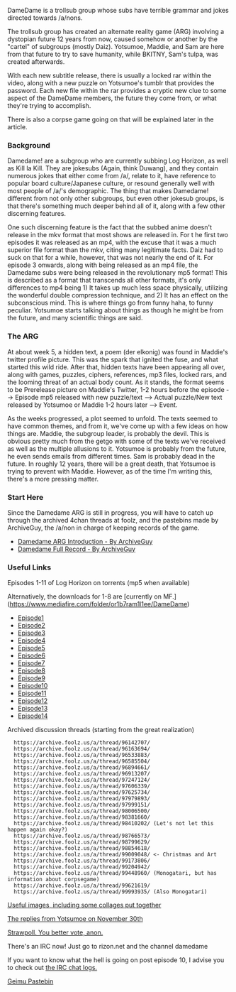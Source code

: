 DameDame is a trollsub group whose subs have terrible grammar and jokes directed towards /a/nons. 

The trollsub group has created an alternate reality game (ARG) involving a dystopian future 12 years from now, caused somehow or another by the "cartel" of subgroups (mostly Daiz). Yotsumoe, Maddie, and Sam are here from that future to try to save humanity, while BKITNY, Sam's tulpa, was created afterwards. 

With each new subtitle release, there is usually a locked rar within the video, along with a new puzzle on Yotsumoe's tumblr that provides the password. Each new file within the rar provides a cryptic new clue to some aspect of the DameDame members, the future they come from, or what they're trying to accomplish.

There is also a corpse game going on that will be explained later in the article.

### Background

Damedame! are a subgroup who are currently subbing Log Horizon, as well as Kill la Kill. They are jokesubs (Again, think Duwang), and they contain numerous jokes that either come from /a/, relate to it, have reference to popular board culture/Japanese culture, or resound generally well with most people of /a/'s demographic. The thing that makes Damedame! different from not only other subgroups, but even other jokesub groups, is that there's something much deeper behind all of it, along with a few other discerning features.
 
One such discerning feature is the fact that the subbed anime doesn't release in the mkv format that most shows are released in. For t he first two episodes it was released as an mp4, with the excuse that it was a much superior file format than the mkv, citing many legitimate facts. Daiz had to suck on that for a while, however, that was not nearly the end of it. For episode 3 onwards, along with being released as an mp4 file, the Damedame subs were being released in the revolutionary mp5 format! This is described as a format that transcends all other formats, it's only differences to mp4 being 1) It takes up much less space physically, utilizing the wonderful double compression technique, and 2) It has an effect on the subconscious mind. This is where things go from funny haha, to funny peculiar. Yotsumoe starts talking about things as though he might be from the future, and many scientific things are said.
 
### The ARG

At about week 5, a hidden text, a poem (der elkonig) was found in Maddie's twitter profile picture. This was the spark that ignited the fuse, and what started this wild ride. After that, hidden texts have been appearing all over, along with games, puzzles, ciphers, references, mp3 files, locked rars, and the looming threat of an actual body count. As it stands, the format seems to be Prerelease picture on Maddie's Twitter, 1-2 hours before the episode --> Episode mp5 released with new puzzle/text --> Actual puzzle/New text released by Yotsumoe or Maddie 1-2 hours later --> Event.
 
As the weeks progressed, a plot seemed to unfold. The texts seemed to have common themes, and from it, we've come up with a few ideas on how things are. Maddie, the subgroup leader, is probably the devil. This is obvious pretty much from the getgo with some of the texts we've received as well as the multiple allusions to it. Yotsumoe is probably from the future, he even sends emails from different times. Sam is probably dead in the future. In roughly 12 years, there will be a great death, that Yotsumoe is trying to prevent with Maddie. However, as of the time I'm writing this, there's a more pressing matter.

### Start Here

Since the Damedame ARG is still in progress, you will have to catch up through the archived 4chan threads at foolz, and the pastebins made by ArchiveGuy, the /a/non in charge of keeping records of the game.

* [Damedame ARG Introduction - By ArchiveGuy](http://pastebin.com/uTPwKf87)
* [Damedame Full Record - By ArchiveGuy](http://pastebin.com/59pR7tGW)

### Useful Links

Episodes 1-11 of Log Horizon on torrents (mp5 when available)

Alternatively, the downloads for 1-8 are [currently on MF.]
(https://www.mediafire.com/folder/or1b7ram1l1ee/DameDame)

* [Episode1](http://www.nyaa.se/?page=view&tid=480519)
* [Episode2](http://www.nyaa.se/?page=view&tid=482413)
* [Episode3](http://www.nyaa.se/?page=view&tid=484638)
* [Episode4](http://www.nyaa.se/?page=view&tid=486987)
* [Episode5](http://www.nyaa.se/?page=view&tid=489298)
* [Episode6](http://www.nyaa.se/?page=view&tid=491487)
* [Episode7](http://www.nyaa.se/?page=view&tid=493787)
* [Episode8](http://www.nyaa.se/?page=view&tid=496002)
* [Episode9](http://www.nyaa.se/?page=view&tid=498332)
* [Episode10](http://www.nyaa.se/?page=view&tid=500300)
* [Episode11](http://www.nyaa.se/?page=view&tid=502499)
* [Episode12](http://www.nyaa.se/?page=view&tid=504683)
* [Episode13](http://www.nyaa.se/?page=view&tid=506740)
* [Episode14](http://www.nyaa.se/?page=view&tid=508606)
  
Archived discussion threads (starting from the great realization)

      https://archive.foolz.us/a/thread/96142707/
      https://archive.foolz.us/a/thread/96163694/
      https://archive.foolz.us/a/thread/96533883/
      https://archive.foolz.us/a/thread/96585504/
      https://archive.foolz.us/a/thread/96894661/
      https://archive.foolz.us/a/thread/96913207/
      https://archive.foolz.us/a/thread/97247124/
      https://archive.foolz.us/a/thread/97606339/
      https://archive.foolz.us/a/thread/97625734/
      https://archive.foolz.us/a/thread/97979893/
      https://archive.foolz.us/a/thread/97999151/
      https://archive.foolz.us/a/thread/98006500/
      https://archive.foolz.us/a/thread/98381660/
      https://archive.foolz.us/a/thread/98410202/ (Let's not let this happen again okay?)
      https://archive.foolz.us/a/thread/98766573/
      https://archive.foolz.us/a/thread/98799629/
      https://archive.foolz.us/a/thread/98854618/
      https://archive.foolz.us/a/thread/99009048/ <- Christmas and Art
      https://archive.foolz.us/a/thread/99173806/
      https://archive.foolz.us/a/thread/99204942/
      https://archive.foolz.us/a/thread/99448960/ (Monogatari, but has information about corpsegame)
      https://archive.foolz.us/a/thread/99621619/
      https://archive.foolz.us/a/thread/99993935/ (Also Monogatari)

[Useful images, including some collages put together](http://thehachi8man.imgur.com/)
        
[The replies from Yotsumoe on November 30th](http://www.mediafire.com/download/m10k7xvmwg0063m/replies.7z)
  
[Strawpoll. You better vote, anon.](http://strawpoll.me/799240/)
  
There's an IRC now! Just go to rizon.net and the channel damedame
  
If you want to know what the hell is going on post episode 10, I advise you to check out [the IRC chat logs.](http://pastebin.com/u/damedamepaste)
  
[Geimu Pastebin](http://pastebin.com/QvrfCpER)